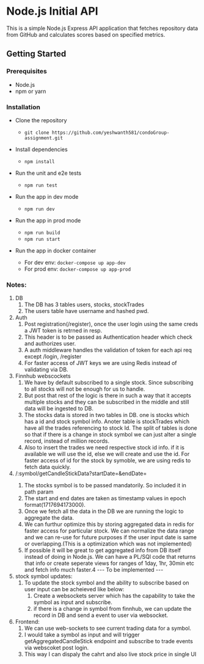 # Node.js Initial API

This is a simple Node.js Express API application that fetches repository data from GitHub and calculates scores based on specified metrics.

## Getting Started

### Prerequisites

- Node.js
- npm or yarn

### Installation

* Clone the repository
    * ```git clone https://github.com/yeshwanth581/condoGroup-assignment.git```

* Install dependencies
    * ```npm install```

* Run the unit and e2e tests
    * ```npm run test```

* Run the app in dev mode
    * ```npm run dev```

* Run the app in prod mode
    * ```npm run build```
    * ```npm run start```
    
* Run the app in docker container
    * For dev env: ```docker-compose up app-dev``` 
    * For prod env: ```docker-compose up app-prod``` 

### Notes:
1. DB
    1. The DB has 3 tables users, stocks, stockTrades
    2. The users table have username and hashed pwd.
2. Auth
    1. Post registration(/register), once the user login using the same creds a JWT token is retrned in resp.
    2. This header is to be passed as Authentication header which check and authorizes user.
    3. A auth middleware handles the validation of token for each api req except /login, /register
    4. For faster access of JWT keys we are using Redis instead of validating via DB.
3. Finnhub webscockets
    1. We have by default subscribed to a single stock. Since subscribing to all stocks will not be enough for us to handle.
    2. But post that rest of the logic is there in such a way that it accepts multiple stocks and they can be subscribed in the middle and still data will be ingested to DB.
    3. The stocks data is stored in two tables in DB. one is stocks which has a id and stock symbol info. Anoter table is stockTrades which have all the trades referencing to stock Id. The split of tables is done so that if there is a change in stock symbol we can just alter a single record, instead of million records.
    4. Also to insert the trades we need respective stock id info. if it is available we will use the id, else we will create and use the id. For faster access of id for the stock by symoble, we are using redis to fetch data quickly.
3. /:symbol/getCandleStickData?startDate=<start>&endDate=<end>
    1. The stocks symbol is to be passed mandatorily. So included it in path param
    2. The start and end dates are taken as timestamp values in epoch format(1717694173000).
    3. Once we fetch all the data in the DB we are running the logic to aggregate the data.
    4. We can furthur optimize this by storing aggregated data in redis for faster access for particular stock. We can normalize the data range and we can re-use for future purposes if the user input date is same or overlapping.(This is a optimization which was not implemented)
    5. If possible it will be great to get aggregated info from DB itself instead of doing in Node.js. We can have a PL/SQl code that returns that info or create seperate views for ranges of 1day, 1hr, 30min etc and fetch info much faster.4
--- To be implemented ---
4. stock symbol updates:
    1. To update the stock symbol and the ability to subscribe based on user input can be acheieved like below:
        1. Create a websockets server which has the capability to take the symbol as input and subscribe.
        2. if there is a change in symbol from finnhub, we can update the record in DB and send a event to user via websocket.
5. Frontend:
    1. We can use web-sockets to see current trading data for a symbol.
    2. I would take a symbol as input and will trigger getAggregatedCandleStick endpoint and subscribe to trade events via webscoket post login.
    3. This way I can dispaly the cahrt and also live stock price in single UI
